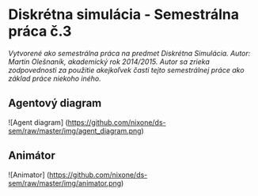 # Diskrétna simulácia - Semestrálna práca č.3

*Vytvorené ako semestrálna práca na predmet Diskrétna Simulácia. Autor: Martin Olešnaník, akademický rok 2014/2015. Autor sa zrieka zodpovednosti za použitie akejkoľvek časti tejto semestrálnej práce ako základ práce niekoho iného.*

## Agentový diagram

![Agent diagram]
(https://github.com/nixone/ds-sem/raw/master/img/agent_diagram.png)

## Animátor

![Animator]
(https://github.com/nixone/ds-sem/raw/master/img/animator.png)